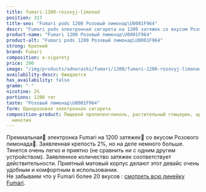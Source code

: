 ```yaml
---
title: fumari-1200-rozovyj-limonad
position: 317
title-seo: "Fumari pods 1200 Розовый лимонад\U0001F964"
descr: "Fumari pods электронная сигарета на 1200 затяжек со вкусом Розового лимонада\U0001F964"
product-name: "Fumari 1200 Розовый лимонад\U0001F964"
product-alt: "Fumari pods 1200 Розовый лимонад\U0001F964"
strong: Крепкий
brand: Fumari
composition: e-sigarety
price: 290
image: "/img/products/odnorazki/fumari/1200/fumari-1200-rozovyj-limonad.png"
availability-descr: Ожидается
has_availability: false
gramm: "-"
nicotine: 2%
portions: 1200 тяг
taste: "Розовый лимонад\U0001F964"
form: Одноразовая электронная сигарета
composition-product: Пищевой пропиленгликоль, растительный глицерин, ароматизатор,
  никотин
---
```


Премиальная🥇 электронка Fumari на 1200 затяжек💨 со вкусом Розового лимонада🥤. Заявленная крепость 2%, но на деле немного больше. Тянется очень легко и приятно (не сравнить ни с одним другим устройством). Заявленное количество затяжек соответствует действительности. Приятный матовый корпус делают этот девайс очень удобным и комфортным в использовании.<br>
Не забываем что у Fumari более 20 вкусов : [смотреть всю линейку Fumari](/fumari).